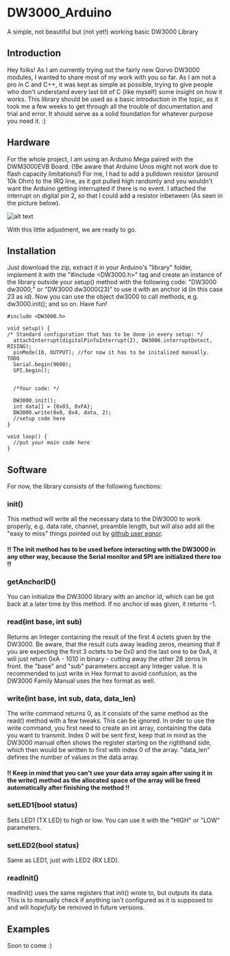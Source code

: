 # DW3000_Arduino
A simple, not beautiful but (not yet!) working basic DW3000 Library

## Introduction
Hey folks!
As I am currently trying out the fairly new Qorvo DW3000 modules, I wanted to share most of my work with you so far. As I am not a pro in C and C++, it was kept as simple as possible, trying to give people who don't understand every last bit of C (like myself) some insight on how it works.
This library should be used as a basic introduction in the topic, as it took me a few weeks to get through all the trouble of documentation and trial and error. It should serve as a solid foundation for whatever purpose you need it. :)

## Hardware
For the whole project, I am using an Arduino Mega paired with the DWM3000EVB Board.  (!Be aware that Arduino Unos might not work due to flash capacity limitations!)
For me, I had to add a pulldown resistor (around 10k Ohm) to the IRQ line, as it got pulled high randomly and you wouldn't want the Arduino getting interrupted if there is no event. I attached the interrupt on digital pin 2, so that I could add a resistor inbetween (As seen in the picture below).

![alt text](https://i.ibb.co/Bcj6gdF/arduino-DW3000-Pulldown.png)

With this little adjustment, we are ready to go.

## Installation
Just download the zip, extract it in your Arduino's "library" folder, implement it with the "#include <DW3000.h>" tag and create an instance of the library outside your setup() method with the following code: "DW3000 dw3000;" or "DW3000 dw3000(23)" to use it with an anchor id (in this case 23 as id). Now you can use the object dw3000 to call methods, e.g. dw3000.init(); and so on.
Have fun!

```
#include <DW3000.h>

void setup() {
/* Standard configuration that has to be done in every setup: */
  attachInterrupt(digitalPinToInterrupt(2), DW3000.interruptDetect, RISING);
  pinMode(10, OUTPUT); //for now it has to be initalized manually. TODO
  Serial.begin(9600); 
  SPI.begin();
  
  
  /*Your code: */
  
  DW3000.init(); 
  int data[] = {0x03, 0xFA};
  DW3000.write(0x0, 0x4, data, 2);
  //setup code here
}

void loop() {
  //put your main code here
}
```

## Software
For now, the library consists of the following functions:

### init()
This method will write all the necessary data to the DW3000 to work properly, e.g. data rate, channel, preamble length, but will also add all the "easy to miss" things pointed out by [github user egnor](https://gist.github.com/egnor/455d510e11c22deafdec14b09da5bf54).
#### !! The init method has to be used before interacting with the DW3000 in any other way, because the Serial monitor and SPI are initialized there too !!

### getAnchorID()
You can initialize the DW3000 library with an anchor id, which can be got back at a later time by this method. If no anchor id was given, it returns -1.

### read(int base, int sub)
Returns an Integer containing the result of the first 4 octets given by the DW3000. 
Be aware, that the result cuts away leading zeros, meaning that if you are expecting the first 3 octets to be 0x0 and the last one to be 0xA, it will just return 0xA - 1010 in binary - cutting away the other 28 zeros in front.
the "base" and "sub" parameters accept any Integer value. It is recommended to just write in Hex format to avoid confusion, as the DW3000 Family Manual uses the hex format as well. 

### write(int base, int sub, data, data_len)
The write command returns 0, as it consists of the same method as the read() method with a few tweaks. This can be ignored.
In order to use the write command, you first need to create an int array, containing the data you want to transmit. 
Index 0 will be sent first, keep that in mind as the DW3000 manual often shows the register starting on the righthand side, which then would be written to first with index 0 of the array.
"data_len" defines the number of values in the data array. 
#### !! Keep in mind that you can't use your data array again after using it in the write() method as the allocated space of the array will be freed automatically after finishing the method !!

### setLED1(bool status)
Sets LED1 (TX LED) to high or low. You can use it with the "HIGH" or "LOW" parameters.

### setLED2(bool status)
Same as LED1, just with LED2 (RX LED).

### readInit()
readInit() uses the same registers that init() wrote to, but outputs its data. This is to manually check if anything isn't configured as it is supposed to and will *hopefully* be removed in future versions. 

## Examples
Soon to come :)




